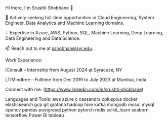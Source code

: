  Hi there, I'm Srushti Shobhane 👋

🚀 Actively seeking full-time opportunities in Cloud Engineering, System Engineer, Data Analytics and Machine Learning  domains.

💡 Expertise in Azure, AWS, Python, SQL, Machine Learning, Deep Learning, Data Engineering and Data Science.

📫 Reach out to me at sshobhan@syr.edu.

Work Experience:

iConsult – Internship from August 2024 at Syracuse, NY

LTIMindtree – Fulltime from Dec 2019 to July 2023 at Mumbai, India

Connect with me:
(https://www.linkedin.com/in/srushti-shobhane) 

Languages and Tools:
aws azure c cassandra cplusplus docker elasticsearch gcp git grafana hadoop hive kafka mongodb mssql mysql opencv pandas postgresql python pytorch redis scikit_learn seaborn tensorflow Power Bi tableau

